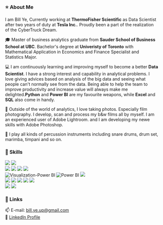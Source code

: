 ### ⭐ About Me
I am Bill Ye, Currently working at **ThermoFisher Scientific** as Data Scientist after two years of duty at **Tesla Inc.**. Proudly been a part of the realization of the CyberTruck Dream. 

🎓 Master of business analytics graduate from **Sauder School of Business School at UBC**. Bachelor's degree at **Univeristy of Toronto** with Mathematical Application in Economics and Finance Specialist and Statistics Major. 

💻 I am continuously learning and improving myself to become a better **Data Scientist**. I have a strong interest and capability in analytical problems. I love giving advices based on analysis of the big data and seeing what people can't normally see from the data. Being able to help the team to improve productivity and increase value will always make me delighted.**Python** and **Power BI** are my favourite weapons, while **Excel** and **SQL** also come in handy. 

📸 Outside of the world of analytics, I love taking photos. Especially film photography. I develop, scan and process my b&w films all by myself. I am an experienced user of Adobe Lightroom. and I am developing my newe skills with Adobe Photoshop.  

🥁 I play all kinds of percussion instruments including snare drums, drum set, marimba, timpani and so on. 

### 🔑 Skills
![](https://img.shields.io/badge/OS-Windows-informational?style=flat&logo=Windows&logoColor=white&color=3776AB)
![](https://img.shields.io/badge/OS-MacOS-informational?style=flat&logo=Apple&logoColor=white&color=3776AB)  
![](https://img.shields.io/badge/Code-Python-informational?style=flat&logo=Python&logoColor=white&color=3776AB)
![](https://img.shields.io/badge/Code-MySQL-informational?style=flat&logo=MySQL&logoColor=white&color=4479A1)
![](https://img.shields.io/badge/Code-PostgreSQL-informational?style=flat&logo=PostgreSQL&logoColor=white&color=4169E1)
![](https://img.shields.io/badge/Code-R-informational?style=flat&logo=R&logoColor=white&color=276DC3)  
![Visualization-Power BI](https://img.shields.io/badge/-Visualization-F2C811?style=flat&logo=Power%20BI&logoColor=white&labelColor=F2C811) ![Power BI](https://img.shields.io/badge/-Power%20BI-F2C811?style=flat&logo=Power%20BI&logoColor=white&labelColor=F2C811)
![](https://img.shields.io/badge/Visualization-Tableau-informational?style=flat&logo=Tableau&logoColor=white&color=E97627)  
![](https://img.shields.io/badge/Tool-LaTeX-informational?style=flat&logo=LaTeX&logoColor=white&color=008080)
![](https://img.shields.io/badge/Tool-Word-informational?style=flat&logo=MicrosoftWord&logoColor=white&color=2B579A)
![](https://img.shields.io/badge/Tool-Excel-informational?style=flat&logo=MicrosoftExcel&logoColor=white&color=217346)
![](https://img.shields.io/badge/Tool-PowerPoint-informational?style=flat&logo=MicrosoftPowerPoint&logoColor=white&color=B7472A)
![](https://img.shields.io/badge/Tool-Jupyter-informational?style=flat&logo=Jupyter&logoColor=white&color=F37626)  
![](https://img.shields.io/badge/Creativity-AdobePhotoshop-informational?style=flat&logo=AdobePhotoshop&logoColor=white&color=31A8FF) 
![](https://img.shields.io/badge/Creativity-AdobeLightroom-informational?style=flat&logo=AdobeLightroom&logoColor=white&color=31A8FF)  

### 🔗 Links
📫 E-mail: bill.ye.up@gmail.com  
📃 [LinkedIn Profile](https://www.linkedin.com/in/bill-ye/)  

